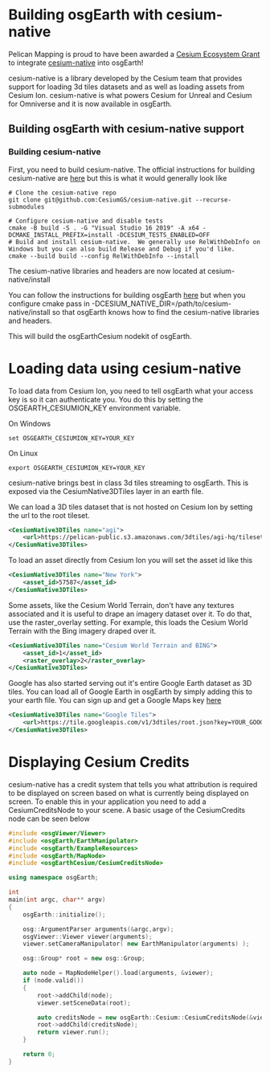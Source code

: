 
# Building osgEarth with cesium-native

Pelican Mapping is proud to have been awarded a [Cesium Ecosystem Grant](https://cesium.com/cesium-ecosystem-grants/) to integrate [cesium-native](https://github.com/CesiumGS/cesium-native) into osgEarth!

cesium-native is a library developed by the Cesium team that provides support for loading 3d tiles datasets and as well as loading assets from Cesium Ion.  cesium-native is what powers Cesium for Unreal and Cesium for Omniverse and it is now available in osgEarth.

## Building osgEarth with cesium-native support

### Building cesium-native
First, you need to build cesium-native.  The official instructions for building cesium-native are [here](https://github.com/CesiumGS/cesium-native) but this is what it would generally look like
```
# Clone the cesium-native repo
git clone git@github.com:CesiumGS/cesium-native.git --recurse-submodules

# Configure cesium-native and disable tests
cmake -B build -S . -G "Visual Studio 16 2019" -A x64 -DCMAKE_INSTALL_PREFIX=install -DCESIUM_TESTS_ENABLED=OFF
# Build and install cesium-native.  We generally use RelWithDebInfo on Windows but you can also build Release and Debug if you'd like.
cmake --build build --config RelWithDebInfo --install
```

The cesium-native libraries and headers are now located at cesium-native/install

You can follow the instructions for building osgEarth [here](install.html) but when you configure cmake pass in -DCESIUM_NATIVE_DIR=/path/to/cesium-native/install so that osgEarth knows how to find the cesium-native libraries and headers.

This will build the osgEarthCesium nodekit of osgEarth.

# Loading data using cesium-native
To load data from Cesium Ion, you need to tell osgEarth what your access key is so it can authenticate you.  You do this by setting the OSGEARTH_CESIUMION_KEY environment variable.

On Windows
```
set OSGEARTH_CESIUMION_KEY=YOUR_KEY
```

On Linux
```
export OSGEARTH_CESIUMION_KEY=YOUR_KEY
```

cesium-native brings best in class 3d tiles streaming to osgEarth.  This is exposed via the CesiumNative3DTiles layer in an earth file.

We can load a 3D tiles dataset that is not hosted on Cesium Ion by setting the url to the root tileset.
```xml
<CesiumNative3DTiles name="agi">
    <url>https://pelican-public.s3.amazonaws.com/3dtiles/agi-hq/tileset.json</url>
</CesiumNative3DTiles>
```

To load an asset directly from Cesium Ion you will set the asset id like this
```xml
<CesiumNative3DTiles name="New York">
    <asset_id>57587</asset_id>
</CesiumNative3DTiles>
```

Some assets, like the Cesium World Terrain, don't have any textures associated and it is useful to drape an 
imagery dataset over it.  To do that, use the raster_overlay setting.  For example, this loads the Cesium World Terrain with the Bing imagery draped over it.
```xml
<CesiumNative3DTiles name="Cesium World Terrain and BING">
    <asset_id>1</asset_id>
    <raster_overlay>2</raster_overlay>
</CesiumNative3DTiles>
```

Google has also started serving out it's entire Google Earth dataset as 3D tiles.  You can load all of Google Earth in osgEarth by simply adding this to your earth file.  You can sign up and get a Google Maps key [here](https://developers.google.com/maps/documentation/embed/get-api-key)
```xml
<CesiumNative3DTiles name="Google Tiles">
    <url>https://tile.googleapis.com/v1/3dtiles/root.json?key=YOUR_GOOGLE_MAPS_KEY</url>
</CesiumNative3DTiles>
```


# Displaying Cesium Credits
cesium-native has a credit system that tells you what attribution is required to be displayed on screen based on what is currently being displayed on screen.  To enable this in your application you need to add a 
CesiumCreditsNode to your scene.  A basic usage of the CesiumCredits node can be seen below

```c++
#include <osgViewer/Viewer>
#include <osgEarth/EarthManipulator>
#include <osgEarth/ExampleResources>
#include <osgEarth/MapNode>
#include <osgEarthCesium/CesiumCreditsNode>

using namespace osgEarth;

int
main(int argc, char** argv)
{
    osgEarth::initialize();

    osg::ArgumentParser arguments(&argc,argv);
    osgViewer::Viewer viewer(arguments);
    viewer.setCameraManipulator( new EarthManipulator(arguments) );

    osg::Group* root = new osg::Group;

    auto node = MapNodeHelper().load(arguments, &viewer);
    if (node.valid())
    {
        root->addChild(node);
        viewer.setSceneData(root);

        auto creditsNode = new osgEarth::Cesium::CesiumCreditsNode(&viewer);
        root->addChild(creditsNode);
        return viewer.run();
    }

    return 0;
}
```
